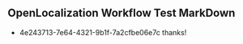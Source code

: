 ## OpenLocalization Workflow Test MarkDown
* 4e243713-7e64-4321-9b1f-7a2cfbe06e7c thanks!

<!--HONumber=Aug16_HO4-->


